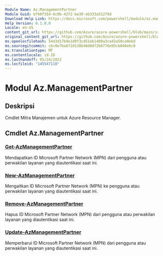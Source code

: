 ```yaml
---
Module Name: Az.ManagementPartner
Module Guid: bf60f35d-6c0b-42f2-be30-eb333a31279d
Download Help Link: https://docs.microsoft.com/powershell/module/az.managementpartner
Help Version: 0.1.0.0
Locale: en-US
content_git_url: https://github.com/Azure/azure-powershell/blob/main/src/ManagementPartner/ManagementPartner/help/Az.ManagementPartner.md
original_content_git_url: https://github.com/Azure/azure-powershell/blob/main/src/ManagementPartner/ManagementPartner/help/Az.ManagementPartner.md
ms.openlocfilehash: 54d3d17b9e1d9f3cd51eb1400a3ca42a58ca9ebd
ms.sourcegitcommit: cbc0e7ba6f2d138b46d0d72b6776e95cb040e6c8
ms.translationtype: MT
ms.contentlocale: id-ID
ms.lasthandoff: 05/24/2022
ms.locfileid: "145547118"
---
```

# Modul Az.ManagementPartner
## Deskripsi
Cmdlet Mitra Manajemen untuk Azure Resource Manager.

## Cmdlet Az.ManagementPartner
### [Get-AzManagementPartner](Get-AzManagementPartner.md)
Mendapatkan ID Microsoft Partner Network (MPN) dari pengguna atau perwakilan layanan yang diautentikasi saat ini. 

### [New-AzManagementPartner](New-AzManagementPartner.md)
Mengaitkan ID Microsoft Partner Network (MPN) ke pengguna atau perwakilan layanan yang diautentikasi saat ini.

### [Remove-AzManagementPartner](Remove-AzManagementPartner.md)
Hapus ID Microsoft Partner Network (MPN) dari pengguna atau perwakilan layanan yang diautentikasi saat ini.

### [Update-AzManagementPartner](Update-AzManagementPartner.md)
Memperbarui ID Microsoft Partner Network (MPN) dari pengguna atau perwakilan layanan yang diautentikasi saat ini.

